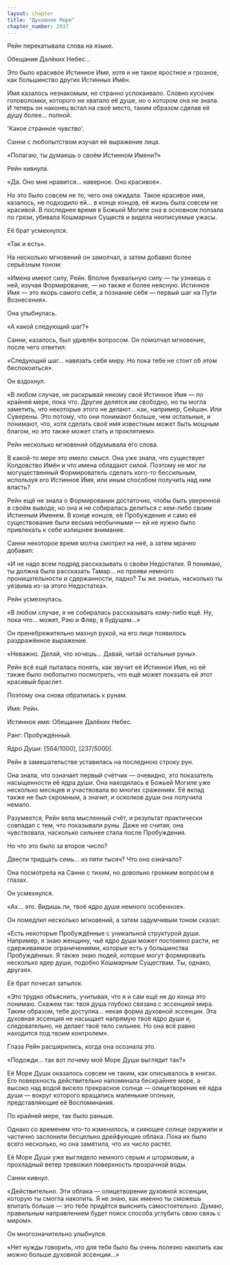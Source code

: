```yaml
---
layout: chapter
title: "Духовное Море"
chapter_number: 2037
---
```




Рейн перекатывала слова на языке.

Обещание Далёких Небес...

Это было красивое Истинное Имя, хотя и не такое яростное и грозное, как большинство других Истинных Имён.

Имя казалось незнакомым, но странно успокаивало. Словно кусочек головоломки, которого не хватало её душе, но о котором она не знала. И теперь он наконец встал на своё место, таким образом сделав её душу более... полной.

'Какое странное чувство'.

Санни с любопытством изучал её выражение лица.

«Полагаю, ты думаешь о своём Истинном Имени?»

Рейн кивнула.

«Да. Оно мне нравится... наверное. Оно красивое».

Но это было совсем не то, чего она ожидала. Такое красивое имя, казалось, не подходило ей... в конце концов, её жизнь была совсем не красивой. В последнее время в Божьей Могиле она в основном ползала по грязи, убивала Кошмарных Существ и видела неописуемые ужасы.

Её брат усмехнулся.

«Так и есть».

На несколько мгновений он замолчал, а затем добавил более серьёзным тоном:

«Имена имеют силу, Рейн. Вполне буквальную силу — ты узнаешь о ней, изучая Формирование, — но также и более неясную. Истинное Имя — это якорь самого себя, а познание себя — первый шаг на Пути Вознесения».

Она улыбнулась.

«А какой следующий шаг?»

Санни, казалось, был удивлён вопросом. Он помолчал мгновение, после чего ответил:

«Следующий шаг... навязать себя миру. Но пока тебе не стоит об этом беспокоиться».

Он вздохнул.

«В любом случае, не раскрывай никому своё Истинное Имя — по крайней мере, пока что. Другие делятся им свободно, но ты могла заметить, что некоторые этого не делают... как, например, Сейшан. Или Суверены. Это потому, что они понимают больше, чем остальные, и понимают, что, хотя сделать своё имя известным может быть мощным благом, но это также может стать и проклятием».

Рейн несколько мгновений обдумывала его слова.

В какой-то мере это имело смысл. Она уже знала, что существует Колдовство Имён и что имена обладают силой. Поэтому не мог ли могущественный Формирователь сделать кого-то бессильным, используя его Истинное Имя, или иным способом получить над ним власть?

Рейн ещё не знала о Формировании достаточно, чтобы быть уверенной в своём выводе, но она и не собиралась делиться с кем-либо своим Истинным Именем. В конце концов, её Пробуждение и само её существование были весьма необычными — ей не нужно было привлекать к себе излишнее внимание.

Санни некоторое время молча смотрел на неё, а затем мрачно добавил:

«И не надо всем подряд рассказывать о своём Недостатке. Я понимаю, ты должна была рассказать Тамар... но прояви немного проницательности и сдержанности, ладно? Ты же знаешь, насколько ты уязвима из-за этого Недостатка».

Рейн усмехнулась.

«В любом случае, я не собиралась рассказывать кому-либо ещё. Ну, пока что... может, Рэю и Флер, в будущем...»

Он пренебрежительно махнул рукой, на его лице появилось раздражённое выражение.

«Неважно. Делай, что хочешь... Давай, читай остальные руны».

Рейн всё ещё пыталась понять, как звучит её Истинное Имя, но ей также было любопытно посмотреть, что ещё может показать ей этот красивый браслет.

Поэтому она снова обратилась к рунам.

Имя: Рейн.

Истинное имя: Обещание Далёких Небес.

Ранг: Пробуждённый.

Ядро Души: [564/1000], [237/5000].

Рейн в замешательстве уставилась на последнюю строку рун.

Она знала, что означает первый счётчик — очевидно, это показатель насыщенности её ядра души. Она находилась в Божьей Могиле уже несколько месяцев и участвовала во многих сражениях. Её вклад также не был скромным, а значит, и осколков души она получила немало.

Разумеется, Рейн вела мысленный счёт, и результат практически совпадал с тем, что показывали руны. Даже не считая, она чувствовала, насколько сильнее стала после Пробуждения.

Но что это было за второе число?

Двести тридцать семь... из пяти тысяч? Что оно означало?

Она посмотрела на Санни с тихим, но довольно громким вопросом в глазах.

Он усмехнулся.

«Ах... это. Видишь ли, твоё ядро души немного особенное».

Он помедлил несколько мгновений, а затем задумчивым тоном сказал:

«Есть некоторые Пробуждённые с уникальной структурой души. Например, я знаю женщину, чьё ядро души может постоянно расти, не сдерживаемое ограничениями, которые есть у большинства Пробуждённых. Я также знаю людей, которые могут формировать несколько ядер души, подобно Кошмарным Существам. Ты, однако, другая».

Её брат почесал затылок.

«Это трудно объяснить, учитывая, что я и сам ещё не до конца это понимаю. Скажем так: твоя душа глубоко связана с эссенцией мира. Таким образом, тебе доступна... некая форма духовной эссенции. Эта духовная эссенция не насыщает напрямую твоё ядро души и, следовательно, не делает твоё тело сильнее. Но она всё равно находится под твоим контролем».

Глаза Рейн расширились, когда она осознала это.

«Подожди... так вот почему моё Море Души выглядит так?»

Её Море Души оказалось совсем не таким, как описывалось в книгах. Его поверхность действительно напоминала бескрайнее море, а высоко над водой висело прекрасное солнце — олицетворение её ядра души — вокруг которого вращались маленькие огоньки, представляющие её Воспоминания.

По крайней мере, так было раньше.

Однако со временем что-то изменилось, и сияющее солнце окружили и частично заслонили бесцельно дрейфующие облака. Пока их было всего несколько, но она заметила, что их число растёт.

Её Море Души уже выглядело немного серым и штормовым, а прохладный ветер тревожил поверхность прозрачной воды.

Санни кивнул.

«Действительно. Эти облака — олицетворение духовной эссенции, которую ты смогла накопить. Я не знаю, как именно ты сможешь впитать больше — это тебе придётся выяснить самостоятельно. Думаю, правильным направлением будет поиск способа углубить свою связь с миром».

Он многозначительно улыбнулся.

«Нет нужды говорить, что для тебя было бы очень полезно накопить как можно больше духовной эссенции...»

